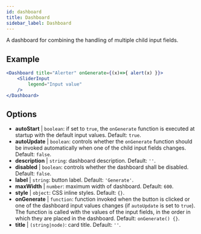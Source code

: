 ```yaml
--- 
id: dashboard 
title: Dashboard
sidebar_label: Dashboard 
---
```


A dashboard for combining the handling of multiple child input fields.

## Example

```jsx live
<Dashboard title="Alerter" onGenerate={(x)=>{ alert(x) }}>
    <SliderInput
        legend="Input value"
    />
</Dashboard>
```



## Options

* __autoStart__ | `boolean`: if set to `true`, the `onGenerate` function is executed at startup with the default input values. Default: `true`.
* __autoUpdate__ | `boolean`: controls whether the `onGenerate` function should be invoked automatically when one of the child input fields changes. Default: `false`.
* __description__ | `string`: dashboard description. Default: `''`.
* __disabled__ | `boolean`: controls whether the dashboard shall be disabled. Default: `false`.
* __label__ | `string`: button label. Default: `'Generate'`.
* __maxWidth__ | `number`: maximum width of dashboard. Default: `600`.
* __style__ | `object`: CSS inline styles. Default: `{}`.
* __onGenerate__ | `function`: function invoked when the button is clicked or one of the dashboard input values changes (if `autoUpdate` is set to `true`). The function is called with the values of the input fields, in the order in which they are placed in the dashboard. Default: `onGenerate() {}`.
* __title__ | `(string|node)`: card title. Default: `''`.
